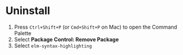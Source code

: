 # Uninstall

1. Press `Ctrl+Shift+P` (or `Cmd+Shift+P` on Mac) to open the Command Palette
2. Select **Package Control: Remove Package**
3. Select `elm-syntax-highlighting`
